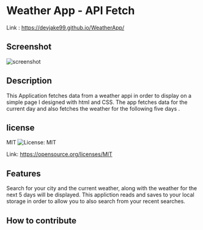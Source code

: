 # Weather App - API Fetch
Link : https://devjake99.github.io/WeatherApp/

## Screenshot
![screenshot](./assets/Screenshot%202023-11-05%20at%206.26.05 PM.png)
## Description
This Application fetches data from a weather appi in order to display on a simple page I designed with html and CSS. The app fetches data for the current day and also fetches the weather for the following five days .

## license
MIT ![License: MIT](https://img.shields.io/badge/License-MIT-yellow.svg)

Link: https://opensource.org/licenses/MIT

## Features
Search for your city and the current weather, along with the weather for the next 5 days will be displayed. This appliction reads and saves to your local storage in order to allow you to also search from your recent searches. 
    
## How to contribute
